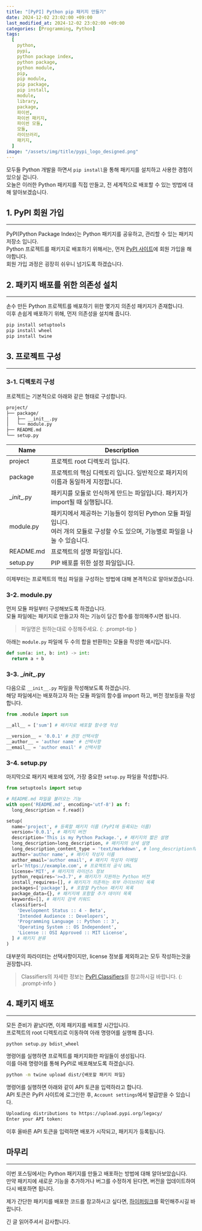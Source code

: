 ```yaml
---
title: "[PyPI] Python pip 패키지 만들기"
date: 2024-12-02 23:02:00 +09:00
last_modified_at: 2024-12-02 23:02:00 +09:00
categories: [Programming, Python]
tags:
  [
    python,
    pypi,
    python package index,
    python package,
    python module,
    pip,
    pip module,
    pip package,
    pip install,
    module,
    library,
    package,
    파이썬,
    파이썬 패키지,
    파이썬 모듈,
    모듈,
    라이브러리,
    패키지,
  ]
image: "/assets/img/title/pypi_logo_designed.png"
---
```


모두들 Python 개발을 하면서 `pip install`을 통해 패키지를 설치하고 사용한 경험이 있으실 겁니다.  
오늘은 이러한 Python 패키지를 직접 만들고, 전 세계적으로 배포할 수 있는 방법에 대해 알아보겠습니다.  

## 1. PyPI 회원 가입
---
PyPI(Python Package Index)는 Python 패키지를 공유하고, 관리할 수 있는 패키지 저장소 입니다.  
Python 프로젝트를 패키지로 배포하기 위해서는, 먼저 [PyPI 사이트](https://pypi.org)에 회원 가입을 해야합니다.  
회원 가입 과정은 굉장히 쉬우니 넘기도록 하겠습니다.  

## 2. 패키지 배포를 위한 의존성 설치
---
손수 만든 Python 프로젝트를 배포하기 위한 몇가지 의존성 패키지가 존재합니다.  
이후 손쉽게 배포하기 위해, 먼저 의존성을 설치해 줍니다.  
```bash
pip install setuptools
pip install wheel
pip install twine
```

## 3. 프로젝트 구성
---
### 3-1. 디렉토리 구성
프로젝트는 기본적으로 아래와 같은 형태로 구성합니다.  
```bash
project/
├── package/
│   ├── __init__.py
│   └── module.py
├── README.md
└── setup.py
```

|Name|Description|
|------|------|
|project|프로젝트 root 디렉토리 입니다.|
|package|프로젝트의 핵심 디렉토리 입니다. 일반적으로 패키지의 이름과 동일하게 지정합니다.|
|\__init__.py|패키지를 모듈로 인식하게 만드는 파일입니다. 패키지가 import될 때 실행됩니다.|
|module.py|패키지에서 제공하는 기능들이 정의된 Python 모듈 파일입니다. <br> 여러 개의 모듈로 구성할 수도 있으며, 기능별로 파일을 나눌 수 있습니다.|
|README.md|프로젝트의 설명 파일입니다.|
|setup.py|PIP 배포를 위한 설정 파일입니다.|

이제부터는 프로젝트의 핵심 파일을 구성하는 방법에 대해 본격적으로 알아보겠습니다.  

### 3-2. module.py
먼저 모듈 파일부터 구성해보도록 하겠습니다.  
모듈 파일에는 패키지로 만들고자 하는 기능이 담긴 함수를 정의해주시면 됩니다.  
> 파일명은 원하는대로 수정해주세요.
{: .prompt-tip }

아래는 `module.py` 파일에 두 수의 합을 반환하는 모듈을 작성한 예시입니다.
```python
def sum(a: int, b: int) -> int:
  return a + b
```

### 3-3. \__init__.py
다음으로 `__init__.py` 파일을 작성해보도록 하겠습니다.  
해당 파일에서는 배포하고자 하는 모듈 파일의 함수를 import 하고, 버전 정보등을 작성합니다.  
```python
from .module import sum

__all__ = ['sum'] # 패키지로 배포할 함수명 작성

__version__ = '0.0.1' # 권장 선택사항
__author__ = 'author name' # 선택사항
__email__ = 'author email' # 선택사항
```

### 3-4. setup.py
마지막으로 패키지 배포에 있어, 가장 중요한 `setup.py` 파일을 작성합니다.  
```python
from setuptools import setup

# README.md 파일을 불러오는 기능
with open('README.md', encoding='utf-8') as f:
  long_description = f.read()

setup(
  name='project', # 등록할 패키지 이름 (PyPI에 등록되는 이름)
  version='0.0.1', # 패키지 버전
  description='This is my Python Package.', # 패키지의 짧은 설명
  long_description=long_description, # 패키지의 상세 설명
  long_description_content_type = 'text/markdown', # long_description의 형식
  author='author name', # 패키지 작성자 이름
  author_email='author email', # 패키지 작성자 이메일
  url='https://example.com', # 프로젝트의 공식 URL
  license='MIT', # 패키지의 라이선스 정보
  python_requires='>=3.7', # 패키지가 지원하는 Python 버전
  install_requires=[], # 패키지가 의존하는 외부 라이브러리 목록
  packages=['package'], # 포함할 Python 패키지 목록
  package_data={}, # 패키지에 포함할 추가 데이터 목록
  keywords=[], # 패키지 검색 키워드
  classifiers=[
    'Development Status :: 4 - Beta',
    'Intended Audience :: Developers',
    'Programming Language :: Python :: 3',
    'Operating System :: OS Independent',
    'License :: OSI Approved :: MIT License',
  ] # 패키지 분류
)
```

대부분의 파라미터는 선택사항이지만, license 정보를 제외하고는 모두 작성하는것을 권장합니다.  

> Classifiers의 자세한 정보는 [PyPI Classifiers](https://pypi.org/classifiers/)를 참고하시길 바랍니다.
{: .prompt-info }

## 4. 패키지 배포
---
모든 준비가 끝났다면, 이제 패키지를 배포할 시간입니다.  
프로젝트의 root 디렉토리로 이동하여 아래 명령어를 실행해 줍니다.  
```bash
python setup.py bdist_wheel
```

명령어를 실행하면 프로젝트를 패키지화한 파일들이 생성됩니다.  
이를 아래 명령어를 통해 PyPI로 배포해보도록 하겠습니다.  
```bash
python -m twine upload dist/{배포할 패키지 파일}
```

명령어를 실행하면 아래와 같이 API 토큰을 입력하라고 합니다.  
API 토큰은 PyPI 사이트에 로그인한 후, `Account settings`에서 발급받을 수 있습니다.  
```bash
Uploading distributions to https://upload.pypi.org/legacy/
Enter your API token: 
```
이후 올바른 API 토큰을 입력하면 배포가 시작되고, 패키지가 등록됩니다.  

## 마무리
---
이번 포스팅에서는 Python 패키지를 만들고 배포하는 방법에 대해 알아보았습니다.  
만약 패키지에 새로운 기능을 추가하거나 버그를 수정하게 된다면, 버전을 업데이트하여 다시 배포하면 됩니다.  

제가 간단한 패키지를 배포한 코드를 참고하시고 싶다면, [하이퍼링크](https://github.com/Jiseoup/iso-container)를 확인해주시길 바랍니다.  

긴 글 읽어주셔서 감사합니다.  

